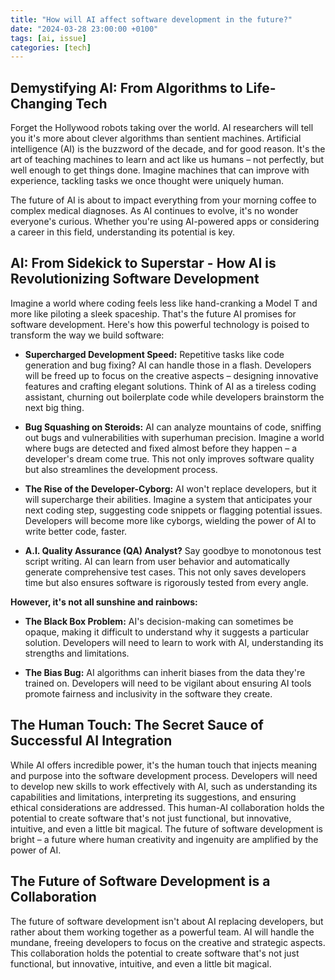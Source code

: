 ```yaml
---
title: "How will AI affect software development in the future?"
date: "2024-03-28 23:00:00 +0100"
tags: [ai, issue]
categories: [tech]
---
```

## Demystifying AI: From Algorithms to Life-Changing Tech

Forget the Hollywood robots taking over the world. AI researchers will tell you it's more about clever algorithms than sentient machines. Artificial intelligence (AI) is the buzzword of the decade, and for good reason. It's the art of teaching machines to learn and act like us humans – not perfectly, but well enough to get things done. Imagine machines that can improve with experience, tackling tasks we once thought were uniquely human.

The future of AI is about to impact everything from your morning coffee to complex medical diagnoses. As AI continues to evolve, it's no wonder everyone's curious. Whether you're using AI-powered apps or considering a career in this field, understanding its potential is key.

## AI: From Sidekick to Superstar - How AI is Revolutionizing Software Development

Imagine a world where coding feels less like hand-cranking a Model T and more like piloting a sleek spaceship. That's the future AI promises for software development. Here's how this powerful technology is poised to transform the way we build software:

- **Supercharged Development Speed:**  Repetitive tasks like code generation and bug fixing? AI can handle those in a flash. Developers will be freed up to focus on the creative aspects – designing innovative features and crafting elegant solutions.  Think of AI as a tireless coding assistant, churning out boilerplate code while developers brainstorm the next big thing.

- **Bug Squashing on Steroids:**  AI can analyze mountains of code, sniffing out bugs and vulnerabilities with superhuman precision.  Imagine a world where bugs are detected and fixed almost before they happen – a developer's dream come true. This not only improves software quality but also streamlines the development process.

- **The Rise of the Developer-Cyborg:**  AI won't replace developers, but it will supercharge their abilities.  Imagine a system that anticipates your next coding step, suggesting code snippets or flagging potential issues.  Developers will become more like cyborgs, wielding the power of AI to write better code, faster.

- **A.I. Quality Assurance (QA) Analyst?**  Say goodbye to monotonous test script writing.  AI can learn from user behavior and automatically generate comprehensive test cases.  This not only saves developers time but also ensures software is rigorously tested from every angle.

**However, it's not all sunshine and rainbows:**

- **The Black Box Problem:**  AI's decision-making can sometimes be opaque, making it difficult to understand why it suggests a particular solution.  Developers will need to learn to work with AI, understanding its strengths and limitations.

- **The Bias Bug:**  AI algorithms can inherit biases from the data they're trained on. Developers will need to be vigilant about ensuring AI tools promote fairness and inclusivity in the software they create.

## The Human Touch: The Secret Sauce of Successful AI Integration

While AI offers incredible power, it's the human touch that injects meaning and purpose into the software development process. Developers will need to develop new skills to work effectively with AI, such as understanding its capabilities and limitations, interpreting its suggestions, and ensuring ethical considerations are addressed. This human-AI collaboration holds the potential to create software that's not just functional, but innovative, intuitive, and even a little bit magical. The future of software development is bright – a future where human creativity and  ingenuity are amplified by the power of AI.

## The Future of Software Development is a Collaboration

The future of software development isn't about AI replacing developers, but rather about them working together as a powerful team. AI will handle the mundane, freeing developers to focus on the creative and strategic aspects.  This collaboration holds the potential to create software that's not just functional, but innovative, intuitive, and even a little bit magical.